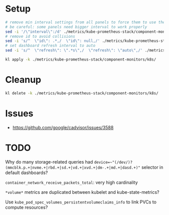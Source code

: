 
# Setup

```bash
# remove min interval settings from all panels to force them to use the default data source min interval
# be careful: some panels need bigger interval to work properly
sed -i '/\"interval\":/d' ./metrics/kube-prometheus-stack/component-monitors/k8s/*.json
# remove id to avoid collisions
sed -i 's/^  \"id\": .*,/  \"id\": null,/' ./metrics/kube-prometheus-stack/component-monitors/k8s/*.json
# set dashboard refresh interval to auto
sed -i 's/^  \"refresh\": \".*s\",/  \"refresh\": \"auto\",/' ./metrics/kube-prometheus-stack/component-monitors/k8s/*.json

kl apply -k ./metrics/kube-prometheus-stack/component-monitors/k8s/
```

# Cleanup

```bash
kl delete -k ./metrics/kube-prometheus-stack/component-monitors/k8s/
```

# Issues

- https://github.com/google/cadvisor/issues/3588

# TODO

Why do many storage-related queries had `device=~"(/dev/)?(mmcblk.p.+|nvme.+|rbd.+|sd.+|vd.+|xvd.+|dm-.+|md.+|dasd.+)"` selector in default dashboards?

`container_network_receive_packets_total`: very high cardinality

`*volume*` metrics are duplicated between kubelet and kube-state-metrics?

Use `kube_pod_spec_volumes_persistentvolumeclaims_info` to link PVCs to compute resources?

